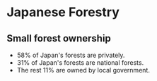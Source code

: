 # Japanese Forestry

## Small forest ownership

- 58% of Japan's forests are privately.
- 31% of Japan's forests are national forests.
- The rest 11% are owned by local government. 
